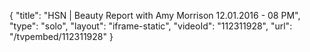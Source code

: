 {
    "title": "HSN | Beauty Report with Amy Morrison 12.01.2016 - 08 PM",
    "type": "solo",
    "layout": "iframe-static",
    "videoId": "112311928",
    "url": "\/tvpembed\/112311928"
}